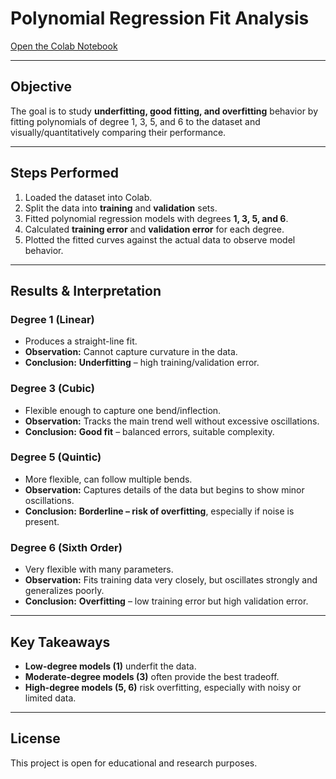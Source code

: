 # Polynomial Regression Fit Analysis



[Open the Colab Notebook](https://colab.research.google.com/drive/16AJRkqCnEdjG7IykTtKtcqJdzWXbzGFA?usp=sharing)

---

## Objective

The goal is to study **underfitting, good fitting, and overfitting** behavior by fitting polynomials of degree 1, 3, 5, and 6 to the dataset and visually/quantitatively comparing their performance.

---

## Steps Performed

1. Loaded the dataset into Colab.
2. Split the data into **training** and **validation** sets.
3. Fitted polynomial regression models with degrees **1, 3, 5, and 6**.
4. Calculated **training error** and **validation error** for each degree.
5. Plotted the fitted curves against the actual data to observe model behavior.

---

## Results & Interpretation

### Degree 1 (Linear)

* Produces a straight-line fit.
* **Observation:** Cannot capture curvature in the data.
* **Conclusion:**  **Underfitting** – high training/validation error.

### Degree 3 (Cubic)

* Flexible enough to capture one bend/inflection.
* **Observation:** Tracks the main trend well without excessive oscillations.
* **Conclusion:**  **Good fit** – balanced errors, suitable complexity.

### Degree 5 (Quintic)

* More flexible, can follow multiple bends.
* **Observation:** Captures details of the data but begins to show minor oscillations.
* **Conclusion:**  **Borderline – risk of overfitting**, especially if noise is present.

### Degree 6 (Sixth Order)

* Very flexible with many parameters.
* **Observation:** Fits training data very closely, but oscillates strongly and generalizes poorly.
* **Conclusion:**  **Overfitting** – low training error but high validation error.

---

## Key Takeaways

* **Low-degree models (1)** underfit the data.
* **Moderate-degree models (3)** often provide the best tradeoff.
* **High-degree models (5, 6)** risk overfitting, especially with noisy or limited data.

---



## License

This project is open for educational and research purposes.
